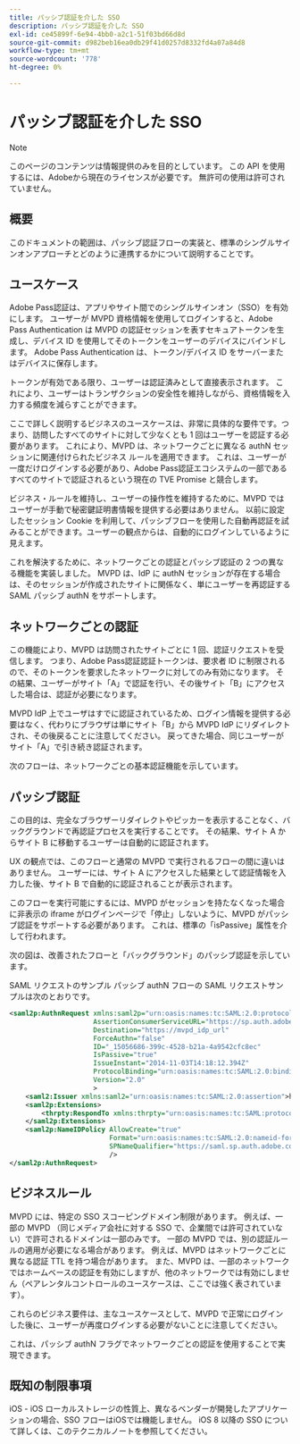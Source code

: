 ```yaml
---
title: パッシブ認証を介した SSO
description: パッシブ認証を介した SSO
exl-id: ce45899f-6e94-4bb0-a2c1-51f03bd66d8d
source-git-commit: d982beb16ea0db29f41d0257d8332fd4a07a84d8
workflow-type: tm+mt
source-wordcount: '778'
ht-degree: 0%

---
```


# パッシブ認証を介した SSO

>[!NOTE]
>
>このページのコンテンツは情報提供のみを目的としています。 この API を使用するには、Adobeから現在のライセンスが必要です。 無許可の使用は許可されていません。


## 概要

このドキュメントの範囲は、パッシブ認証フローの実装と、標準のシングルサインオンアプローチとどのように連携するかについて説明することです。

## ユースケース

Adobe Pass認証は、アプリやサイト間でのシングルサインオン（SSO）を有効にします。 ユーザーが MVPD 資格情報を使用してログインすると、Adobe Pass Authentication は MVPD の認証セッションを表すセキュアトークンを生成し、デバイス ID を使用してそのトークンをユーザーのデバイスにバインドします。 Adobe Pass Authentication は、トークン/デバイス ID をサーバーまたはデバイスに保存します。

トークンが有効である限り、ユーザーは認証済みとして直接表示されます。 これにより、ユーザーはトランザクションの安全性を維持しながら、資格情報を入力する頻度を減らすことができます。



ここで詳しく説明するビジネスのユースケースは、非常に具体的な要件です。つまり、訪問したすべてのサイトに対して少なくとも 1 回はユーザーを認証する必要があります。 これにより、MVPD は、ネットワークごとに異なる authN セッションに関連付けられたビジネス ルールを適用できます。 これは、ユーザーが一度だけログインする必要があり、Adobe Pass認証エコシステムの一部であるすべてのサイトで認証されるという現在の TVE Promise と競合します。



ビジネス・ルールを維持し、ユーザーの操作性を維持するために、MVPD ではユーザーが手動で秘密鍵証明書情報を提供する必要はありません。 以前に設定したセッション Cookie を利用して、パッシブフローを使用した自動再認証を試みることができます。ユーザーの観点からは、自動的にログインしているように見えます。



これを解決するために、ネットワークごとの認証とパッシブ認証の 2 つの異なる機能を実装しました。 MVPD は、IdP に authN セッションが存在する場合は、そのセッションが作成されたサイトに関係なく、単にユーザーを再認証する SAML パッシブ authN をサポートします。



## ネットワークごとの認証

この機能により、MVPD は訪問されたサイトごとに 1 回、認証リクエストを受信します。 つまり、Adobe Pass認証認証トークンは、要求者 ID に制限されるので、そのトークンを要求したネットワークに対してのみ有効になります。 その結果、ユーザーがサイト「A」で認証を行い、その後サイト「B」にアクセスした場合は、認証が必要になります。



MVPD IdP 上でユーザはすでに認証されているため、ログイン情報を提供する必要はなく、代わりにブラウザは単にサイト「B」から MVPD IdP にリダイレクトされ、その後戻ることに注意してください。 戻ってきた場合、同じユーザーがサイト「A」で引き続き認証されます。



次のフローは、ネットワークごとの基本認証機能を示しています。





## パッシブ認証

この目的は、完全なブラウザーリダイレクトやピッカーを表示することなく、バックグラウンドで再認証プロセスを実行することです。 その結果、サイト A からサイト B に移動するユーザーは自動的に認証されます。



UX の観点では、このフローと通常の MVPD で実行されるフローの間に違いはありません。 ユーザーには、サイト A にアクセスした結果として認証情報を入力した後、サイト B で自動的に認証されることが表示されます。



このフローを実行可能にするには、MVPD がセッションを持たなくなった場合に非表示の iframe がログインページで「停止」しないように、MVPD がパッシブ認証をサポートする必要があります。 これは、標準の「isPassive」属性を介して行われます。



次の図は、改善されたフローと「バックグラウンド」のパッシブ認証を示しています。





SAML リクエストのサンプル
パッシブ authN フローの SAML リクエストサンプルは次のとおりです。


```xml
<saml2p:AuthnRequest xmlns:saml2p="urn:oasis:names:tc:SAML:2.0:protocol"
                     AssertionConsumerServiceURL="https://sp.auth.adobe.com/sp/saml/SAMLAssertionConsumer"
                     Destination="https://mvpd_idp_url"
                     ForceAuthn="false"
                     ID="_15056686-399c-4528-b21a-4a9542cfc8ec"
                     IsPassive="true"
                     IssueInstant="2014-11-03T14:18:12.394Z"
                     ProtocolBinding="urn:oasis:names:tc:SAML:2.0:bindings:HTTP-POST"
                     Version="2.0"
                     >
    <saml2:Issuer xmlns:saml2="urn:oasis:names:tc:SAML:2.0:assertion">https://saml.sp.auth.adobe.com </saml2:Issuer>
    <saml2p:Extensions>
        <thrpty:RespondTo xmlns:thrpty="urn:oasis:names:tc:SAML:protocol:ext:third-party">https://saml.sp.auth.adobe.com</thrpty:RespondTo>
    </saml2p:Extensions>
    <saml2p:NameIDPolicy AllowCreate="true"
                         Format="urn:oasis:names:tc:SAML:2.0:nameid-format:transient"
                         SPNameQualifier="https://saml.sp.auth.adobe.com"
                         />
</saml2p:AuthnRequest>
```

## ビジネスルール

MVPD には、特定の SSO スコーピングドメイン制限があります。 例えば、一部の MVPD （同じメディア会社に対する SSO で、企業間では許可されていない）で許可されるドメインは一部のみです。
一部の MVPD では、別の認証ルールの適用が必要になる場合があります。 例えば、MVPD はネットワークごとに異なる認証 TTL を持つ場合があります。 また、MVPD は、一部のネットワークではホームベースの認証を有効にしますが、他のネットワークでは有効にしません（ペアレンタルコントロールのユースケースは、ここでは強く表されています）。


これらのビジネス要件は、主なユースケースとして、MVPD で正常にログインした後に、ユーザーが再度ログインする必要がないことに注意してください。

これは、パッシブ authN フラグでネットワークごとの認証を使用することで実現できます。



## 既知の制限事項

iOS - iOS ローカルストレージの性質上、異なるベンダーが開発したアプリケーションの場合、SSO フローはiOSでは機能しません。 iOS 8 以降の SSO について詳しくは、このテクニカルノートを参照してください。


<!--
>[!RELATEDINFORMATION]
>* Single Sign-On on iOS
>* SSO on iOS when using the Adobe Pass Authentication Access Enabler
-->
